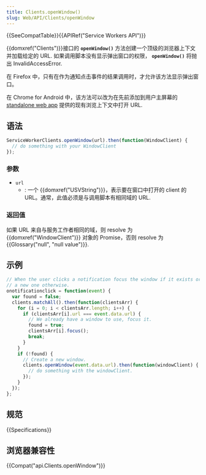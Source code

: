 ```yaml
---
title: Clients.openWindow()
slug: Web/API/Clients/openWindow
---
```

{{SeeCompatTable}}{{APIRef("Service Workers API")}}

{{domxref("Clients")}}接口的 **`openWindow()`** 方法创建一个顶级的浏览器上下文并加载给定的 URL. 如果调用脚本没有显示弹出窗口的权限， **`openWindow()`** 将抛出 InvalidAccessError.

在 Firefox 中，只有在作为通知点击事件的结果调用时，才允许该方法显示弹出窗口。

在 Chrome for Android 中，该方法可以改为在先前添加到用户主屏幕的 [standalone web app](/zh-CN/Apps/Progressive/Installable) 提供的现有浏览上下文中打开 URL.

## 语法

```js
ServiceWorkerClients.openWindow(url).then(function(WindowClient) {
  // do something with your WindowClient
});
```

### 参数

- `url`
  - : 一个 {{domxref("USVString")}}，表示要在窗口中打开的 client 的 URL。通常，此值必须是与调用脚本有相同域的 URL.

### 返回值

如果 URL 来自与服务工作者相同的域，则 resolve 为 {{domxref("WindowClient")}} 对象的 Promise，否则 resolve 为 {{Glossary("null", "null value")}}.

## 示例

```js
// When the user clicks a notification focus the window if it exists or open
// a new one otherwise.
onotificationclick = function(event) {
  var found = false;
  clients.matchAll().then(function(clientsArr) {
    for (i = 0; i < clientsArr.length; i++) {
      if (clientsArr[i].url === event.data.url) {
        // We already have a window to use, focus it.
        found = true;
        clientsArr[i].focus();
        break;
      }
    }
    if (!found) {
      // Create a new window.
      clients.openWindow(event.data.url).then(function(windowClient) {
        // do something with the windowClient.
      });
    }
  });
};
```

## 规范

{{Specifications}}

## 浏览器兼容性

{{Compat("api.Clients.openWindow")}}
